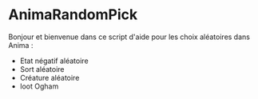 # AnimaRandomPick

Bonjour et bienvenue dans ce script d'aide pour les choix aléatoires dans Anima :
 - Etat négatif aléatoire
 - Sort aléatoire
 - Créature aléatoire
 - loot Ogham

